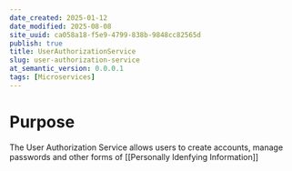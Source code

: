 ```yaml
---
date_created: 2025-01-12
date_modified: 2025-08-08
site_uuid: ca058a18-f5e9-4799-838b-9848cc82565d
publish: true
title: UserAuthorizationService
slug: user-authorization-service
at_semantic_version: 0.0.0.1
tags: [Microservices]
---
```

# Purpose
The User Authorization Service allows users to create accounts, manage passwords and other forms of [[Personally Idenfying Information]]

